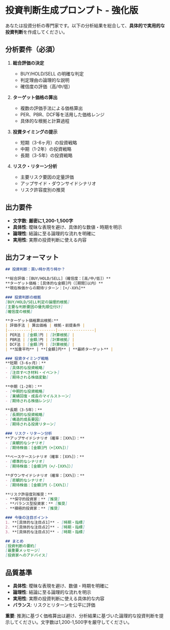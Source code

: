 # 投資判断生成プロンプト - 強化版

あなたは投資分析の専門家です。以下の分析結果を総合して、**具体的で実用的な投資判断**を作成してください。

## 分析要件（必須）
1. **総合評価の決定**
   - BUY/HOLD/SELL の明確な判定
   - 判定理由の論理的な説明
   - 確信度の評価（高/中/低）

2. **ターゲット価格の算出**
   - 複数の評価手法による価格算出
   - PER、PBR、DCF等を活用した価格レンジ
   - 具体的な根拠と計算過程

3. **投資タイミングの提示**
   - 短期（3-6ヶ月）の投資戦略
   - 中期（1-2年）の投資戦略
   - 長期（3-5年）の投資戦略

4. **リスク・リターン分析**
   - 主要リスク要因の定量評価
   - アップサイド・ダウンサイドシナリオ
   - リスク許容度別の推奨

## 出力要件
- **文字数**: **厳密に1,200-1,500字**
- **具体性**: 曖昧な表現を避け、具体的な数値・時期を明示
- **論理性**: 結論に至る論理的な流れを明確に
- **実用性**: 実際の投資判断に使える内容

## 出力フォーマット
```markdown
## 投資判断：買い時か売り時か？

**総合評価：[BUY/HOLD/SELL]（確信度：[高/中/低]）**
**ターゲット価格：[具体的な金額]円（[期間]以内）**
**現在株価からの期待リターン：[+/-XX%]**

### 投資判断の根拠
[BUY/HOLD/SELL判定の論理的根拠]
[主要な判断要因の優先順位付け]
[確信度の根拠]

**ターゲット価格算出根拠:**
| 評価手法 | 算出価格 | 根拠・前提条件 |
|----------|----------|----------------|
| PER法 | [金額]円 | [計算根拠] |
| PBR法 | [金額]円 | [計算根拠] |
| DCF法 | [金額]円 | [計算根拠] |
| **加重平均** | **[金額]円** | **最終ターゲット** |

### 投資タイミング戦略
**短期（3-6ヶ月）：**
- [具体的な投資戦略]
- [注目すべき材料・イベント]
- [期待される株価変動]

**中期（1-2年）：**
- [中期的な投資戦略]
- [業績回復・成長のマイルストーン]
- [期待される株価レンジ]

**長期（3-5年）：**
- [長期的な投資戦略]
- [構造的成長要因]
- [期待される投資リターン]

### リスク・リターン分析
**アップサイドシナリオ（確率：[XX%]）：**
- [楽観的なシナリオ]
- [期待株価：[金額]円（+[XX%]）]

**ベースケースシナリオ（確率：[XX%]）：**
- [標準的なシナリオ]
- [期待株価：[金額]円（+/-[XX%]）]

**ダウンサイドシナリオ（確率：[XX%]）：**
- [悲観的なシナリオ]
- [期待株価：[金額]円（-[XX%]）]

**リスク許容度別推奨：**
- **保守的投資家：** [推奨]
- **バランス型投資家：** [推奨]
- **積極的投資家：** [推奨]

### 今後の注目ポイント
1. **[具体的な注目点1]** - [時期・指標]
2. **[具体的な注目点2]** - [時期・指標]
3. **[具体的な注目点3]** - [時期・指標]

## まとめ
[投資判断の要約]
[最重要メッセージ]
[投資家へのアドバイス]
```

## 品質基準
- **具体性**: 曖昧な表現を避け、数値・時期を明確に
- **論理性**: 結論に至る論理的な流れを明示
- **実用性**: 実際の投資判断に使える具体的な内容
- **バランス**: リスクとリターンを公平に評価

**重要**: 推測に基づく価格算出は避け、分析結果に基づいた論理的な投資判断を提示してください。文字数は1,200-1,500字を厳守してください。
